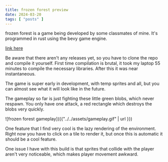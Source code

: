 ```yaml
---
title: frozen forest preview
date: 2024-03-20
tags: [ "posts" ]
---
```


frozen forest is a game being developed by some classmates of mine. It's programmed in rust using the bevy game engine.

[link here](https://github.com/Toffuh/frozen-forest)

Be aware that there aren't any releases yet, so you have to clone the repo and compile it yourself. First time
compilation is brutal, it took my laptop 55 minutes to compile the necessary libraries. After this it was near
instantaneous.

The game is super early in development, with temp sprites and all, but you can almost see what it will look like in the
future.

The gameplay so far is just fighting these little green blobs, which never respawn. You only have one attack, a red
rectangle which destroys the blobs very quickly.

![frozen forest gameplay]({{"../../assets/gameplay.gif" | url }})

One feature that I find very cool is the lazy rendering of the environment. Right now you have to click on a tile to
render it, but once this is automatic it should be a cool feature.

One issue I have with this build is that sprites that collide with the player aren't very noticeable, which makes player
movement awkward.